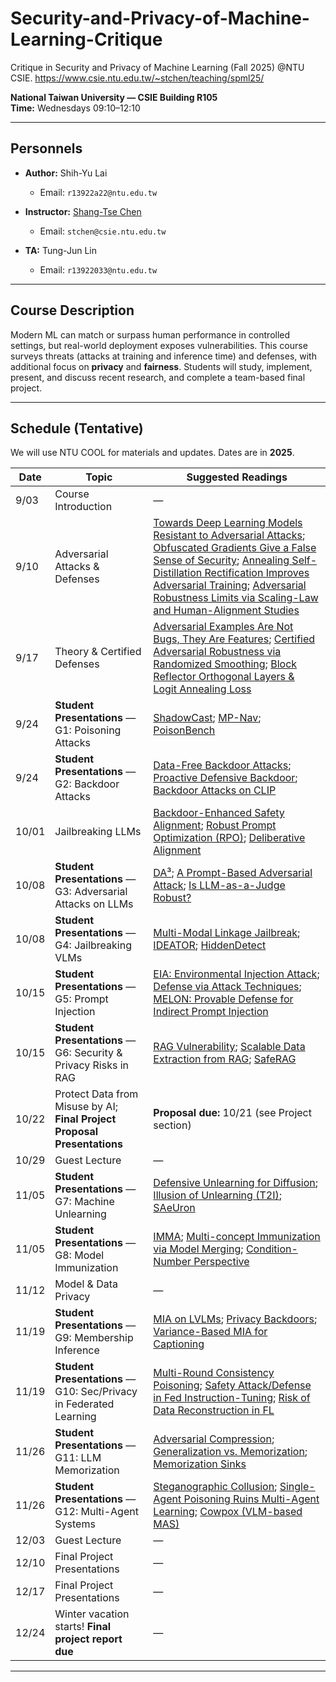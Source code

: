 # Security-and-Privacy-of-Machine-Learning-Critique
Critique in Security and Privacy of Machine Learning (Fall 2025) @NTU CSIE. https://www.csie.ntu.edu.tw/~stchen/teaching/spml25/

**National Taiwan University — CSIE Building R105**  
**Time:** Wednesdays 09:10–12:10

---

## Personnels

- **Author:** Shih-Yu Lai 
  - Email: `r13922a22@ntu.edu.tw`
    
- **Instructor:** [Shang-Tse Chen](https://www.csie.ntu.edu.tw/~stchen/)
  - Email: `stchen@csie.ntu.edu.tw`
    
- **TA:** Tung-Jun Lin  
  - Email: `r13922033@ntu.edu.tw`

---

## Course Description

Modern ML can match or surpass human performance in controlled settings, but real-world deployment exposes vulnerabilities. This course surveys threats (attacks at training and inference time) and defenses, with additional focus on **privacy** and **fairness**. Students will study, implement, present, and discuss recent research, and complete a team-based final project.

---

## Schedule (Tentative)

We will use NTU COOL for materials and updates. Dates are in **2025**.

| Date | Topic | Suggested Readings |
|---|---|---|
| 9/03 | Course Introduction | — |
| 9/10 | Adversarial Attacks & Defenses | [Towards Deep Learning Models Resistant to Adversarial Attacks](https://arxiv.org/abs/1706.06083); [Obfuscated Gradients Give a False Sense of Security](https://arxiv.org/pdf/1802.00420); [Annealing Self-Distillation Rectification Improves Adversarial Training](https://arxiv.org/pdf/2305.12118); [Adversarial Robustness Limits via Scaling-Law and Human-Alignment Studies](https://arxiv.org/pdf/2404.09349) |
| 9/17 | Theory & Certified Defenses | [Adversarial Examples Are Not Bugs, They Are Features](https://arxiv.org/abs/1905.02175); [Certified Adversarial Robustness via Randomized Smoothing](https://arxiv.org/abs/1902.02918); [Block Reflector Orthogonal Layers & Logit Annealing Loss](https://arxiv.org/abs/2407.14370) |
| 9/24 | **Student Presentations** — G1: Poisoning Attacks | [ShadowCast](https://arxiv.org/abs/2402.06608); [MP-Nav](https://openreview.net/forum?id=8Y8Xx0sG6v); [PoisonBench](https://arxiv.org/abs/2406.01318) |
| 9/24 | **Student Presentations** — G2: Backdoor Attacks | [Data-Free Backdoor Attacks](https://arxiv.org/abs/2204.04770); [Proactive Defensive Backdoor](https://arxiv.org/abs/2401.10130); [Backdoor Attacks on CLIP](https://openreview.net/forum?id=t5G0N2u1LT) |
| 10/01 | Jailbreaking LLMs | [Backdoor-Enhanced Safety Alignment](https://arxiv.org/abs/2402.05209); [Robust Prompt Optimization (RPO)](https://arxiv.org/abs/2406.13356); [Deliberative Alignment](https://arxiv.org/abs/2402.01717) |
| 10/08 | **Student Presentations** — G3: Adversarial Attacks on LLMs | [DA³](https://arxiv.org/abs/2406.17006); [A Prompt-Based Adversarial Attack](https://arxiv.org/abs/2402.09187); [Is LLM-as-a-Judge Robust?](https://arxiv.org/abs/2407.11373) |
| 10/08 | **Student Presentations** — G4: Jailbreaking VLMs | [Multi-Modal Linkage Jailbreak](https://arxiv.org/abs/2406.04031); [IDEATOR](https://arxiv.org/abs/2406.18510); [HiddenDetect](https://aclanthology.org/2024.findings-acl.841/) |
| 10/15 | **Student Presentations** — G5: Prompt Injection | [EIA: Environmental Injection Attack](https://arxiv.org/abs/2406.19359); [Defense via Attack Techniques](https://arxiv.org/abs/2406.00880); [MELON: Provable Defense for Indirect Prompt Injection](https://arxiv.org/abs/2406.05815) |
| 10/15 | **Student Presentations** — G6: Security & Privacy Risks in RAG | [RAG Vulnerability](https://arxiv.org/abs/2402.07817); [Scalable Data Extraction from RAG](https://arxiv.org/abs/2402.12749); [SafeRAG](https://aclanthology.org/2024.findings-acl.507/) |
| 10/22 | Protect Data from Misuse by AI; **Final Project Proposal Presentations** | **Proposal due:** 10/21 (see Project section) |
| 10/29 | Guest Lecture | — |
| 11/05 | **Student Presentations** — G7: Machine Unlearning | [Defensive Unlearning for Diffusion](https://arxiv.org/abs/2406.02921); [Illusion of Unlearning (T2I)](https://openaccess.thecvf.com/content/CVPR2024/html/Xu_The_Illusion_of_Unlearning_The_Unstable_Nature_of_Machine_Unlearning_in_CVPR_2024_paper.html); [SAeUron](https://arxiv.org/abs/2405.20822) |
| 11/05 | **Student Presentations** — G8: Model Immunization | [IMMA](https://arxiv.org/abs/2406.10667); [Multi-concept Immunization via Model Merging](https://arxiv.org/abs/2405.13236); [Condition-Number Perspective](https://arxiv.org/abs/2405.14471) |
| 11/12 | Model & Data Privacy | — |
| 11/19 | **Student Presentations** — G9: Membership Inference | [MIA on LVLMs](https://arxiv.org/abs/2403.09041); [Privacy Backdoors](https://arxiv.org/abs/2406.16240); [Variance-Based MIA for Captioning](https://openaccess.thecvf.com/content/ICCV2023/html/Hu_Variance-Based_Membership_Inference_Attacks_Against_Large-Scale_Image_Captioning_Models_ICCV_2023_paper.html) |
| 11/19 | **Student Presentations** — G10: Sec/Privacy in Federated Learning | [Multi-Round Consistency Poisoning](https://arxiv.org/abs/2403.06664); [Safety Attack/Defense in Fed Instruction-Tuning](https://arxiv.org/abs/2406.18024); [Risk of Data Reconstruction in FL](https://www.usenix.org/conference/usenixsecurity24/presentation/liu-teng) |
| 11/26 | **Student Presentations** — G11: LLM Memorization | [Adversarial Compression](https://arxiv.org/abs/2406.14567); [Generalization vs. Memorization](https://arxiv.org/abs/2406.08427); [Memorization Sinks](https://arxiv.org/abs/2406.04100) |
| 11/26 | **Student Presentations** — G12: Multi-Agent Systems | [Steganographic Collusion](https://proceedings.neurips.cc/paper_files/paper/2023/hash/66a2c9d83f4113cd8540bd197a7b7f35-Abstract-Conference.html); [Single-Agent Poisoning Ruins Multi-Agent Learning](https://openreview.net/forum?id=Oq5Jd4R6oM); [Cowpox (VLM-based MAS)](https://arxiv.org/abs/2406.14386) |
| 12/03 | Guest Lecture | — |
| 12/10 | Final Project Presentations | — |
| 12/17 | Final Project Presentations | — |
| 12/24 | Winter vacation starts! **Final project report due** | — |

---
